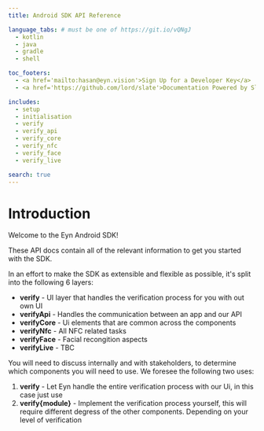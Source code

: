 ```yaml
---
title: Android SDK API Reference

language_tabs: # must be one of https://git.io/vQNgJ
  - kotlin
  - java
  - gradle
  - shell

toc_footers:
  - <a href='mailto:hasan@eyn.vision'>Sign Up for a Developer Key</a>
  - <a href='https://github.com/lord/slate'>Documentation Powered by Slate</a>

includes:
  - setup
  - initialisation
  - verify
  - verify_api
  - verify_core
  - verify_nfc
  - verify_face
  - verify_live

search: true
---
```


# Introduction

Welcome to the Eyn Android SDK!

These API docs contain all of the relevant information to get you started with the SDK.

In an effort to make the SDK as extensible and flexible as possible, it's split into the following 6 layers:

* **verify** - UI layer that handles the verification process for you with out own UI
* **verifyApi** - Handles the communication between an app and our API
* **verifyCore** - Ui elements that are common across the components
* **verifyNfc** - All NFC related tasks
* **verifyFace** - Facial recongition aspects
* **verifyLive** - TBC

You will need to discuss internally and with stakeholders, to determine which components you will need to use. We foresee the following two uses:

1. **verify** - Let Eyn handle the entire verification process with our Ui, in this case just use
2. **verify{module}** - Implement the verification process yourself, this will require different degress of the other components. Depending on your level of verification

